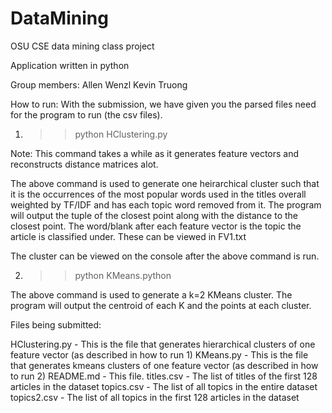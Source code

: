 # DataMining

OSU CSE data mining class project

Application written in python

Group members:
Allen Wenzl
Kevin Truong

How to run: 
With the submission, we have given you the parsed files need for the program to run (the csv files).

1) >> python HClustering.py

Note: This command takes a while as it generates feature vectors and reconstructs distance matrices alot.

The above command is used to generate one heirarchical cluster such that it is the occurrences of the most popular words used in 
the titles overall weighted by TF/IDF and has each topic word removed from it.  The program will output the tuple of 
the closest point along with the distance to the closest point.
The word/blank after each feature vector is the topic the article is classified under. These can be viewed in FV1.txt

The cluster can be viewed on the console after the above command is run.

2) >> python KMeans.python

The above command is used to generate a k=2 KMeans cluster.  The program will output the centroid of each K and the points
at each cluster.
 
Files being submitted:

HClustering.py - This is the file that generates hierarchical clusters of one feature vector (as described in how to run 1) 
KMeans.py - This is the file that generates kmeans clusters of one feature vector (as described in how to run 2) 
README.md - This file.
titles.csv - The list of titles of the first 128 articles in the dataset
topics.csv - The list of all topics in the entire dataset
topics2.csv - The list of all topics in the first 128 articles in the dataset
